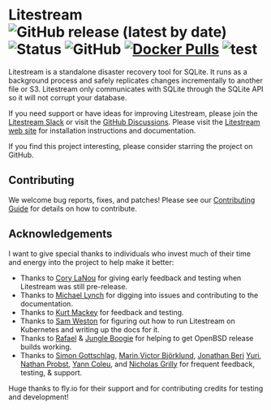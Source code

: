 Litestream
![GitHub release (latest by date)](https://img.shields.io/github/v/release/benbjohnson/litestream)
![Status](https://img.shields.io/badge/status-beta-blue)
![GitHub](https://img.shields.io/github/license/benbjohnson/litestream)
[![Docker Pulls](https://img.shields.io/docker/pulls/litestream/litestream.svg?maxAge=604800)](https://hub.docker.com/r/litestream/litestream/)
![test](https://github.com/benbjohnson/litestream/workflows/test/badge.svg)
==========

Litestream is a standalone disaster recovery tool for SQLite. It runs as a
background process and safely replicates changes incrementally to another file
or S3. Litestream only communicates with SQLite through the SQLite API so it
will not corrupt your database.

If you need support or have ideas for improving Litestream, please join the
[Litestream Slack][slack] or visit the [GitHub Discussions](https://github.com/benbjohnson/litestream/discussions).
Please visit the [Litestream web site](https://litestream.io) for installation
instructions and documentation.

If you find this project interesting, please consider starring the project on
GitHub.

[slack]: https://join.slack.com/t/litestream/shared_invite/zt-n0j4s3ci-lx1JziR3bV6L2NMF723H3Q

Contributing
------------

We welcome bug reports, fixes, and patches! Please see our [Contributing Guide](CONTRIBUTING.md) for details on how to contribute.

Acknowledgements
----------------

I want to give special thanks to individuals who invest much of their time and
energy into the project to help make it better:

- Thanks to [Cory LaNou](https://twitter.com/corylanou) for giving early feedback and testing when Litestream was still pre-release.
- Thanks to [Michael Lynch](https://github.com/mtlynch) for digging into issues and contributing to the documentation.
- Thanks to [Kurt Mackey](https://twitter.com/mrkurt) for feedback and testing.
- Thanks to [Sam Weston](https://twitter.com/cablespaghetti) for figuring out how to run Litestream on Kubernetes and writing up the docs for it.
- Thanks to [Rafael](https://github.com/netstx) & [Jungle Boogie](https://github.com/jungle-boogie) for helping to get OpenBSD release builds working.
- Thanks to [Simon Gottschlag](https://github.com/simongottschlag), [Marin](https://github.com/supermarin),[Victor Björklund](https://github.com/victorbjorklund), [Jonathan Beri](https://twitter.com/beriberikix) [Yuri](https://github.com/yurivish), [Nathan Probst](https://github.com/nprbst), [Yann Coleu](https://github.com/yanc0), and [Nicholas Grilly](https://twitter.com/ngrilly) for frequent feedback, testing, & support.

Huge thanks to fly.io for their support and for contributing credits for testing and development!
